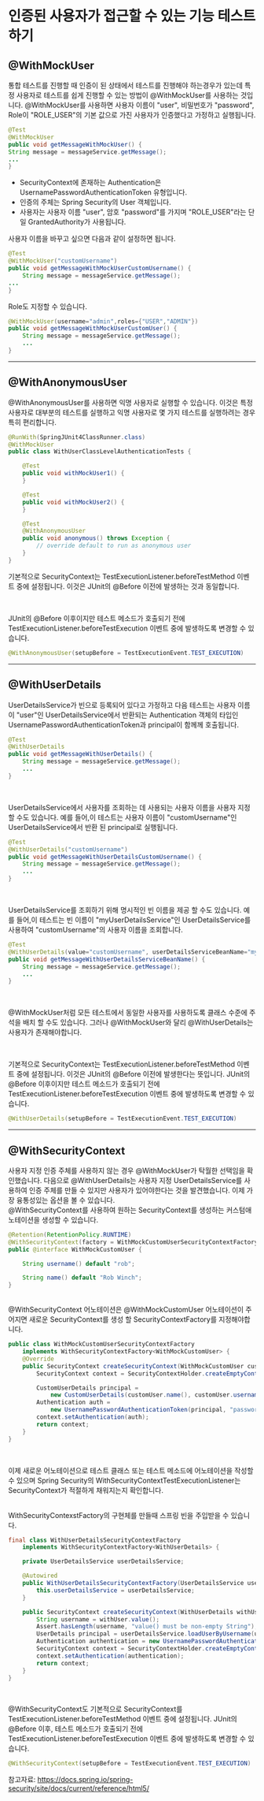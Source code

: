 # 인증된 사용자가 접근할 수 있는 기능 테스트하기

## @WithMockUser

통합 테스트를 진행할 때 인증이 된 상태에서 테스트를 진행해야 하는경우가 있는데 특정 사용자로 테스트를 쉽게 진행할 수 있는 방법이 @WithMockUser를 사용하는 것입니다. @WithMockUser를 사용하면 사용자 이름이 "user", 비밀번호가 "password", Role이 "ROLE_USER"의 기본 값으로 가진 사용자가 인증했다고 가정하고 실행됩니다.

```java
@Test
@WithMockUser
public void getMessageWithMockUser() {
String message = messageService.getMessage();
...
}
```

- SecurityContext에 존재하는 Authentication은 UsernamePasswordAuthenticationToken 유형입니다. 
- 인증의 주체는 Spring Security의 User 객체입니다.
- 사용자는 사용자 이름 "user", 암호 "password"를 가지며 "ROLE_USER"라는 단일 GrantedAuthority가 사용됩니다.

사용자 이름을 바꾸고 싶으면 다음과 같이 설정하면 됩니다.
```java
@Test
@WithMockUser("customUsername")
public void getMessageWithMockUserCustomUsername() {
    String message = messageService.getMessage();
...
}
```

Role도 지정할 수 있습니다.
```java
@WithMockUser(username="admin",roles={"USER","ADMIN"})
public void getMessageWithMockUserCustomUser() {
    String message = messageService.getMessage();
    ...
}

```

<hr>

## @WithAnonymousUser
@WithAnonymousUser를 사용하면 익명 사용자로 실행할 수 있습니다. 이것은 특정 사용자로 대부분의 테스트를 실행하고 익명 사용자로 몇 가지 테스트를 실행하려는 경우 특히 편리합니다.

```java
@RunWith(SpringJUnit4ClassRunner.class)
@WithMockUser
public class WithUserClassLevelAuthenticationTests {

    @Test
    public void withMockUser1() {
    }

    @Test
    public void withMockUser2() {
    }

    @Test
    @WithAnonymousUser
    public void anonymous() throws Exception {
        // override default to run as anonymous user
    }
}
```

기본적으로 SecurityContext는 TestExecutionListener.beforeTestMethod 이벤트 중에 설정됩니다. 이것은 JUnit의 @Before 이전에 발생하는 것과 동일합니다.

<br>

JUnit의 @Before 이후이지만 테스트 메소드가 호출되기 전에 TestExecutionListener.beforeTestExecution 이벤트 중에 발생하도록 변경할 수 있습니다.

```java
@WithAnonymousUser(setupBefore = TestExecutionEvent.TEST_EXECUTION)
```

<hr>

## @WithUserDetails
UserDetailsService가 빈으로 등록되어 있다고 가정하고 다음 테스트는 사용자 이름이 "user"인 UserDetailsService에서 반환되는 Authentication 객체의 타입인 UsernamePasswordAuthenticationToken과 principal이 함께께 호출됩니다.

```java
@Test
@WithUserDetails
public void getMessageWithUserDetails() {
    String message = messageService.getMessage();
    ...
}
```
<br>

UserDetailsService에서 사용자를 조회하는 데 사용되는 사용자 이름을 사용자 지정할 수도 있습니다. 예를 들어,이 테스트는 사용자 이름이 "customUsername"인 UserDetailsService에서 반환 된 principal로 실행됩니다.
```java
@Test
@WithUserDetails("customUsername")
public void getMessageWithUserDetailsCustomUsername() {
    String message = messageService.getMessage();
    ...
}
```

<br>

UserDetailsService를 조회하기 위해 명시적인 빈 이름을 제공 할 수도 있습니다. 예를 들어,이 테스트는 빈 이름이 "myUserDetailsService"인 UserDetailsService를 사용하여 "customUsername"의 사용자 이름을 조회합니다.
```java
@Test
@WithUserDetails(value="customUsername", userDetailsServiceBeanName="myUserDetailsService")
public void getMessageWithUserDetailsServiceBeanName() {
    String message = messageService.getMessage();
    ...
}
```

<br>

@WithMockUser처럼 모든 테스트에서 동일한 사용자를 사용하도록 클래스 수준에 주석을 배치 할 수도 있습니다. 그러나 @WithMockUser와 달리 @WithUserDetails는 사용자가 존재해야합니다.

<br>

기본적으로 SecurityContext는 TestExecutionListener.beforeTestMethod 이벤트 중에 설정됩니다. 이것은 JUnit의 @Before 이전에 발생한다는 뜻입니다. JUnit의 @Before 이후이지만 테스트 메소드가 호출되기 전에 TestExecutionListener.beforeTestExecution 이벤트 중에 발생하도록 변경할 수 있습니다.

```java
@WithUserDetails(setupBefore = TestExecutionEvent.TEST_EXECUTION)
```

<hr>

## @WithSecurityContext
사용자 지정 인증 주체를 사용하지 않는 경우 @WithMockUser가 탁월한 선택임을 확인했습니다. 다음으로 @WithUserDetails는 사용자 지정 UserDetailsService를 사용하여 인증 주체를 만들 수 있지만 사용자가 있어야한다는 것을 발견했습니다. 이제 가장 융통성있는 옵션을 볼 수 있습니다.
<br>
@WithSecurityContext를 사용하여 원하는 SecurityContext를 생성하는 커스텀애노테이션을 생성할 수 있습니다.

```java
@Retention(RetentionPolicy.RUNTIME)
@WithSecurityContext(factory = WithMockCustomUserSecurityContextFactory.class)
public @interface WithMockCustomUser {

    String username() default "rob";

    String name() default "Rob Winch";
}
```

<br>
@WithSecurityContext 어노테이션은 @WithMockCustomUser 어노테이션이 주어지면 새로운 SecurityContext를 생성 할 SecurityContextFactory를 지정해야합니다.

```java
public class WithMockCustomUserSecurityContextFactory
    implements WithSecurityContextFactory<WithMockCustomUser> {
    @Override
    public SecurityContext createSecurityContext(WithMockCustomUser customUser) {
        SecurityContext context = SecurityContextHolder.createEmptyContext();

        CustomUserDetails principal =
            new CustomUserDetails(customUser.name(), customUser.username());
        Authentication auth =
            new UsernamePasswordAuthenticationToken(principal, "password", principal.getAuthorities());
        context.setAuthentication(auth);
        return context;
    }
}
```

<br>

이제 새로운 어노테이션으로 테스트 클래스 또는 테스트 메소드에 어노테이션을 작성할 수 있으며 Spring Security의 WithSecurityContextTestExecutionListener는 SecurityContext가 적절하게 채워지는지 확인합니다.

<br>
WithSecurityContexstFactory의 구현체를 만들때 스프링 빈을 주입받을 수 있습니다.

```java
final class WithUserDetailsSecurityContextFactory
    implements WithSecurityContextFactory<WithUserDetails> {

    private UserDetailsService userDetailsService;

    @Autowired
    public WithUserDetailsSecurityContextFactory(UserDetailsService userDetailsService) {
        this.userDetailsService = userDetailsService;
    }

    public SecurityContext createSecurityContext(WithUserDetails withUser) {
        String username = withUser.value();
        Assert.hasLength(username, "value() must be non-empty String");
        UserDetails principal = userDetailsService.loadUserByUsername(username);
        Authentication authentication = new UsernamePasswordAuthenticationToken(principal, principal.getPassword(), principal.getAuthorities());
        SecurityContext context = SecurityContextHolder.createEmptyContext();
        context.setAuthentication(authentication);
        return context;
    }
}
```

<br>

@WithSecurityContext도 기본적으로 SecurityContext를 TestExecutionListener.beforeTestMethod 이벤트 중에 설정됩니다. JUnit의 @Before 이후, 테스트 메소드가 호출되기 전에 TestExecutionListener.beforeTestExecution 이벤트 중에 발생하도록 변경할 수 있습니다.

```java
@WithSecurityContext(setupBefore = TestExecutionEvent.TEST_EXECUTION)
```


참고자료: https://docs.spring.io/spring-security/site/docs/current/reference/html5/